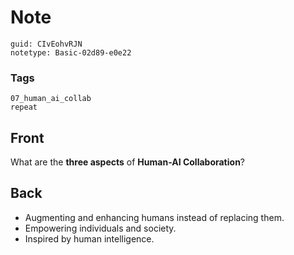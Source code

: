 # Note
```
guid: CIvEohvRJN
notetype: Basic-02d89-e0e22
```

### Tags
```
07_human_ai_collab
repeat
```

## Front
What are the <b>three aspects</b> of <b>Human-AI Collaboration</b>?

## Back
<ul><li>Augmenting and enhancing humans instead of replacing them.</li><li>Empowering individuals and society.</li><li>Inspired by human intelligence.</li></ul>

